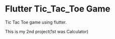 # Flutter Tic_Tac_Toe Game

Tic Tac Toe game using flutter.

This is my 2nd project(1st was Calculator)
